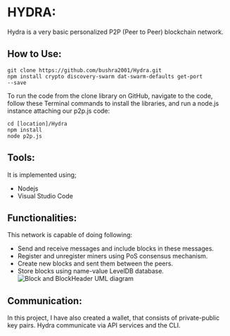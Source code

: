 # HYDRA:
Hydra is a very basic personalized P2P (Peer to Peer) blockchain network.

## How to Use:
```
git clone https://github.com/bushra2001/Hydra.git
npm install crypto discovery-swarm dat-swarm-defaults get-port
--save
```
To run the code from the clone library on GitHub, navigate to the code, follow
these Terminal commands to install the libraries, and run a node.js instance
attaching our p2p.js code:
```
cd [location]/Hydra
npm install
node p2p.js
```
## Tools:
It is implemented using;
- Nodejs
- Visual Studio Code

## Functionalities:
This network is capable of doing following:

- Send and receive messages and include blocks in these messages.
- Register and unregister miners using PoS consensus mechanism.
- Create new blocks and sent them between the peers.
- Store blocks using name-value LevelDB database. 
![Block and BlockHeader UML diagram](blob:https://web.whatsapp.com/d7635149-c5b0-400e-96d8-b03eac091957)
## Communication:
In this project, I have also created a wallet, that consists of private-public key pairs.
Hydra communicate via API services and the CLI.
